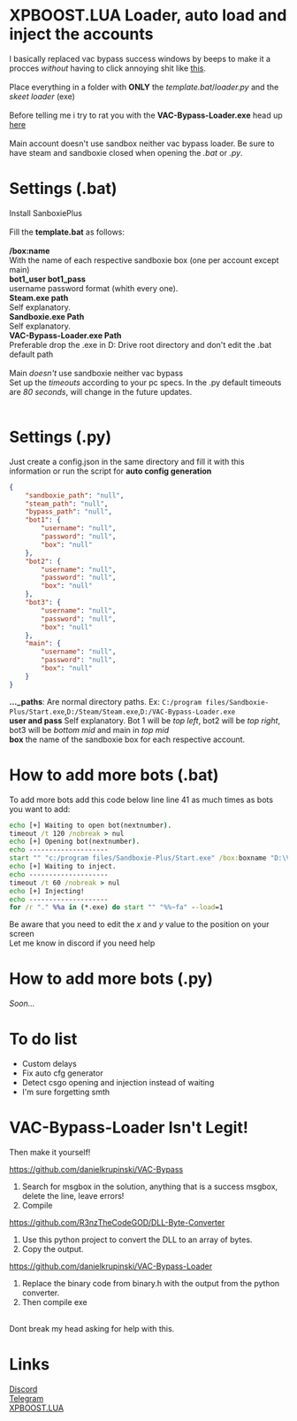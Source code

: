 # XPBOOST.LUA Loader, auto load and inject the accounts
I basically replaced vac bypass success windows by beeps to make it a procces *without* having to click annoying shit like [this](https://cdn.discordapp.com/attachments/984877542529962054/985120358204076032/unknown.png).<br /><br />
Place everything in a folder with **ONLY** the *template.bat*/*loader.py* and the *skeet loader* (exe)<br /><br />
Before telling me i try to rat you with the **VAC-Bypass-Loader.exe** head up [here](https://github.com/kWAYTV/xpboost-loader#vac-bypass-loader-isnt-legit)<br /><br />
Main account doesn't use sandbox neither vac bypass loader. Be sure to have steam and sandboxie closed when opening the *.bat* or *.py*.
# Settings (.bat)
Install SanboxiePlus<br /><br />
Fill the **template.bat** as follows:<br /><br />
**/box:name**<br /> With the name of each respective sandboxie box (one per account except main)<br />
**bot1_user bot1_pass**<br /> username password format (whith every one).<br />
**Steam.exe path**<br /> Self explanatory.<br />
**Sandboxie.exe Path**<br /> Self explanatory.<br />
**VAC-Bypass-Loader.exe Path**<br /> Preferable drop the .exe in D: Drive root directory and don't edit the .bat default path<br /><br />
Main *doesn't* use sandboxie neither vac bypass<br />
Set up the *timeouts* according to your pc specs. In the .py default timeouts are *80 seconds*, will change in the future updates.<br /><br />
# Settings (.py)
Just create a config.json in the same directory and fill it with this information or run the script for **auto config generation**
```json
{
    "sandboxie_path": "null",
    "steam_path": "null",
    "bypass_path": "null",
    "bot1": {
        "username": "null",
        "password": "null",
        "box": "null"
    },
    "bot2": {
        "username": "null",
        "password": "null",
        "box": "null"
    },
    "bot3": {
        "username": "null",
        "password": "null",
        "box": "null"
    },
    "main": {
        "username": "null",
        "password": "null",
        "box": "null"
    }
}
```
**..._paths**: Are normal directory paths. Ex: `C:/program files/Sandboxie-Plus/Start.exe`,`D:/Steam/Steam.exe`,`D:/VAC-Bypass-Loader.exe`<br />
**user and pass** Self explanatory. Bot 1 will be *top left*, bot2 will be *top right*, bot3 will be *bottom mid* and main in *top mid*<br />
**box** the name of the sandboxie box for each respective account.
# How to add more bots (.bat)
To add more bots add this code below line line 41 as much times as bots you want to add:<br />
```bat
echo [+] Waiting to open bot(nextnumber).
timeout /t 120 /nobreak > nul
echo [+] Opening bot(nextnumber).
echo --------------------
start "" "c:/program files/Sandboxie-Plus/Start.exe" /box:boxname "D:\VAC-Bypass-Loader.exe" "D:\Steam\Steam.exe" -silent  -login bot(nextnumber)_user bot(nextnumber)_pass -applaunch 730 -x 0 -y 0 -sw -w 640 -h 480 -low -novid -window -noborder -nosound
echo [+] Waiting to inject.
echo --------------------
timeout /t 60 /nobreak > nul
echo [+] Injecting!
echo --------------------
for /r "." %%a in (*.exe) do start "" "%%~fa" --load=1
```
Be aware that you need to edit the *x* and *y* value to the position on your screen<br />
Let me know in discord if you need help


# How to add more bots (.py)
*Soon...*

# To do list
- Custom delays<br />
- Fix auto cfg generator<br />
- Detect csgo opening and injection instead of waiting<br />
- I'm sure forgetting smth<br />

# VAC-Bypass-Loader Isn't Legit!
Then make it yourself!<br />

https://github.com/danielkrupinski/VAC-Bypass
1. Search for msgbox in the solution, anything that is a success msgbox, delete the line, leave errors!<br />
2. Compile<br />

https://github.com/R3nzTheCodeGOD/DLL-Byte-Converter<br />
1. Use this python project to convert the DLL to an array of bytes.<br />
2. Copy the output.<br />

https://github.com/danielkrupinski/VAC-Bypass-Loader<br />
1. Replace the binary code from binary.h with the output from the python converter.<br />
2. Then compile exe<br />
<br />
Dont break my head asking for help with this.

# Links
[Discord](https://discord.gg/MRNuVCXuTS)<br />
[Telegram](https://t.me/kwaytv)<br />
[XPBOOST.LUA](https://discord.gg/xpboost)